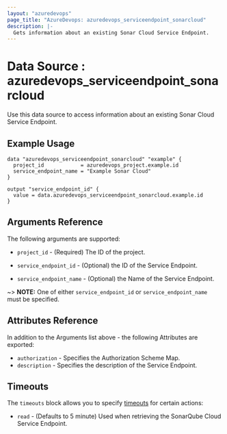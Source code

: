 ```yaml
---
layout: "azuredevops"
page_title: "AzureDevops: azuredevops_serviceendpoint_sonarcloud"
description: |-
  Gets information about an existing Sonar Cloud Service Endpoint. 
---
```


# Data Source : azuredevops_serviceendpoint_sonarcloud

Use this data source to access information about an existing Sonar Cloud Service Endpoint.

## Example Usage

```hcl
data "azuredevops_serviceendpoint_sonarcloud" "example" {
  project_id            = azuredevops_project.example.id
  service_endpoint_name = "Example Sonar Cloud"
}

output "service_endpoint_id" {
  value = data.azuredevops_serviceendpoint_sonarcloud.example.id
}
```

## Arguments Reference

The following arguments are supported:

* `project_id` - (Required) The ID of the project.

* `service_endpoint_id` - (Optional) the ID of the Service Endpoint.

* `service_endpoint_name` - (Optional) the Name of the Service Endpoint.

~> **NOTE:** One of either `service_endpoint_id` or `service_endpoint_name` must be specified.


## Attributes Reference

In addition to the Arguments list above - the following Attributes are exported:

* `authorization` - Specifies the Authorization Scheme Map.
* `description` - Specifies the description of the Service Endpoint.

## Timeouts

The `timeouts` block allows you to specify [timeouts](https://developer.hashicorp.com/terraform/language/resources/syntax#operation-timeouts) for certain actions:

* `read` - (Defaults to 5 minute) Used when retrieving the SonarQube Cloud Service Endpoint.